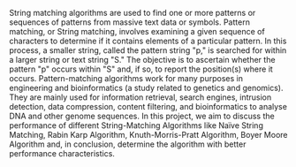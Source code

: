 String matching algorithms are used to find one or more patterns or sequences of patterns from massive text data or symbols. Pattern matching, or String matching, involves examining a given sequence of characters to determine if it contains elements of a particular pattern. In this process, a smaller string, called the pattern string "p," is searched for within a larger string or text string "S." The objective is to ascertain whether the pattern "p" occurs within "S" and, if so, to report the position(s) where it occurs. Pattern-matching algorithms work for many purposes in engineering and bioinformatics (a study related to genetics and genomics). They are mainly used for information retrieval, search engines, intrusion detection, data compression, content filtering, and bioinformatics to analyse DNA and other genome sequences. In this project, we aim to discuss the performance of different String-Matching Algorithms like Naïve String Matching, Rabin Karp Algorithm, Knuth-Morris-Pratt Algorithm, Boyer Moore Algorithm and, in conclusion, determine the algorithm with better performance characteristics.
